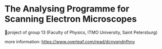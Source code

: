 # The Analysing Programme for Scanning Electron Microscopes
👀project of group 13 (Faculty of Physics, ITMO University, Saint Petersburg)

more information: https://www.overleaf.com/read/dcnvqndnfhnv
